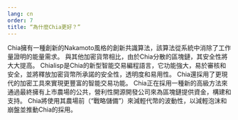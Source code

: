 ```yaml
---
lang: cn
order: 7
title: “為什麼Chia更好？”
---
```


Chia擁有一種創新的Nakamoto風格的創新共識算法，該算法從系統中消除了工作量證明的能量需求。 與其他加密貨幣相比，由於Chia分散的區塊鏈，其安全性將大大提高。 Chialisp是Chia的新型智能交易編程語言，它功能強大，易於審核和安全，並將釋放加密貨幣所承諾的安全性，透明度和易用性。 Chia還採用了更現代的加密工具來實現更豐富的智能交易功能。 Chia正在採用一種新的高級方法來通過最終擁有上市農場的公共，營利性開源開發公司來為區塊鏈提供資金，構建和支持。 Chia將使用其農場前（“戰略儲備”）來減輕代幣的波動性，以減輕泡沫和崩盤並推動Chia的採用。

